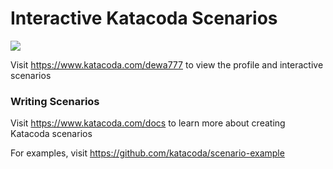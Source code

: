# Interactive Katacoda Scenarios

[![](http://shields.katacoda.com/katacoda/dewa777/count.svg)](https://www.katacoda.com/dewa777 "Get your profile on Katacoda.com")

Visit https://www.katacoda.com/dewa777 to view the profile and interactive scenarios

### Writing Scenarios
Visit https://www.katacoda.com/docs to learn more about creating Katacoda scenarios

For examples, visit https://github.com/katacoda/scenario-example
